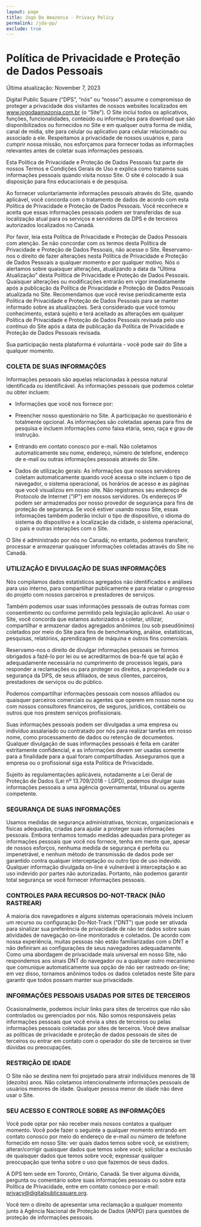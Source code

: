 ```yaml
---
layout: page
title: Jogo Da Amazonia - Privacy Policy
permalink: /jda-pp/
exclude: true
---
```


# **Política de Privacidade e Proteção de Dados Pessoais**

Última atualização: November 7, 2023

Digital Public Square (“DPS”, “nós” ou “nosso") assume o compromisso de proteger a privacidade dos visitantes de nossos websites localizados em www.jogodaamazonia.com.br (o “Site”). O Site inclui todos os aplicativos, funções, funcionalidades, conteúdo ou informações para download que são disponibilizados ou fornecidos no Site e em qualquer outra forma de mídia, canal de mídia, site para celular ou aplicativo para celular relacionado ou associado a ele. Respeitamos a privacidade de nossos usuários e, para cumprir nossa missão, nos esforçamos para fornecer todas as informações relevantes antes de coletar suas informações pessoais.

Esta Política de Privacidade e Proteção de Dados Pessoais faz parte de nossos Termos e Condições Gerais de Uso e explica como tratamos suas informações pessoais quando visita nosso Site. O site é colocado à sua disposição para fins educacionais e de pesquisa.

Ao fornecer  voluntariamente informações pessoais através do Site, quando aplicável, você concorda com o tratamento de dados de acordo com esta Política de Privacidade e Proteção de Dados Pessoais. Você reconhece e aceita que essas informações pessoais podem ser transferidas de sua localização atual para os serviços e servidores da DPS e de terceiros autorizados localizados no Canadá.

Por favor, leia esta Política de Privacidade e Proteção de Dados Pessoais com atenção. Se não concordar com os termos desta Política de Privacidade e Proteção de Dados Pessoais, não acesse o Site. Reservamo-nos o direito de fazer alterações nesta Política de Privacidade e Proteção de Dados Pessoais a qualquer momento e por qualquer motivo. Nós o alertamos  sobre quaisquer alterações, atualizando a data da "Última Atualização" desta Política de Privacidade e Proteção de Dados Pessoais. Quaisquer alterações ou modificações entrarão em vigor imediatamente após a publicação da Política de Privacidade e Proteção de Dados Pessoais atualizada no Site. Recomendamos que você revise periodicamente esta Política de Privacidade e Proteção de Dados Pessoais para se manter informado sobre as atualizações. Será considerado que você tomou conhecimento, estará sujeito e terá aceitado as alterações em qualquer Política de Privacidade e Proteção de Dados Pessoais revisada pelo uso contínuo do Site após a data de publicação da Política de Privacidade e Proteção de Dados Pessoais revisada.

Sua participação nesta plataforma é voluntária - você pode sair do Site a qualquer momento.

### **COLETA DE SUAS INFORMAÇÕES**

Informações pessoais são aquelas relacionadas à pessoa  natural identificada ou identificável. As informações pessoais que podemos coletar ou obter incluem:

 - Informações que você nos fornece por:
 
  - Preencher nosso questionário no Site. A participação no questionário é totalmente opcional. As informações são coletadas apenas para fins de pesquisa e incluem informações como faixa etária, sexo, raça e grau de instrução.
  - Entrando em contato conosco por e-mail. Não coletamos automaticamente seu nome, endereço, número de telefone, endereço de e-mail ou outras informações pessoais através do Site.
 - Dados de utilização gerais: As informações que nossos servidores coletam automaticamente quando você acessa o site incluem o tipo de navegador, o sistema operacional, os horários de acesso e as páginas que você visualizou em nosso site. Não registramos seu endereço de Protocolo de Internet ("IP") em nossos servidores. Os endereços IP podem ser armazenados por nosso provedor de segurança para fins de proteção de segurança. Se você estiver usando nosso Site, essas informações também poderão incluir o tipo de dispositivo, o idioma do sistema do dispositivo e a localização da cidade, o sistema operacional, o país e outras interações com o Site.

O Site é administrado por nós no Canadá; no entanto, podemos transferir, processar e armazenar quaisquer informações coletadas através do Site no Canadá.

### **UTILIZAÇÃO E DIVULGAÇÃO DE SUAS INFORMAÇÕES**

Nós compilamos dados estatísticos agregados não identificados e análises para uso interno, para compartilhar publicamente e para relatar o progresso do projeto com nossos parceiros e prestadores de serviços.

Também podemos usar suas informações pessoais de outras formas com consentimento ou conforme permitido pela legislação aplicável. Ao usar o Site, você concorda que estamos autorizados a coletar, utilizar, compartilhar e armazenar dados agregados anônimos (ou sob pseudônimo) coletados por meio do Site para fins de benchmarking, análise, estatísticas, pesquisas, relatórios, aprendizagem de máquina e outros fins comerciais.

Reservamo-nos o direito de divulgar informações pessoais se formos obrigados a fazê-lo por lei ou se acreditarmos de boa-fé que tal ação é adequadamente necessária no cumprimento de processos legais, para responder a reclamações ou para proteger os direitos, a propriedade ou a segurança da DPS, de seus afiliados, de seus clientes, parceiros, prestadores de serviços ou do público.

Podemos compartilhar informações pessoais com nossos afiliados ou quaisquer parceiros comerciais ou agentes que operem em nosso nome ou com nossos consultores financeiros, de seguros, jurídicos, contábeis ou outros que nos prestem serviços profissionais.

Suas informações pessoais podem ser divulgadas a uma empresa ou indivíduo assalariado ou contratado por nós para realizar tarefas em nosso nome, como processamento de dados ou retenção de documentos. Qualquer divulgação de suas informações pessoais é feita em caráter estritamente confidencial, e as informações devem ser usadas somente para a finalidade para a qual foram compartilhadas. Asseguramos que a empresa ou o profissional siga esta Política de Privacidade.

Sujeito às regulamentações aplicáveis, notadamente a Lei Geral de Proteção de Dados (Lei nº 13.709/2018 - LGPD), podemos divulgar suas informações pessoais a uma agência governamental, tribunal ou agente competente.

### **SEGURANÇA DE SUAS INFORMAÇÕES**

Usamos medidas de segurança administrativas, técnicas, organizacionais e físicas adequadas, criadas para ajudar a proteger suas informações pessoais. Embora tenhamos tomado medidas adequadas para proteger as informações pessoais que você nos fornece, tenha em mente que, apesar de nossos esforços, nenhuma medida de segurança é perfeita ou impenetrável, e nenhum método de transmissão de dados pode ser garantido contra qualquer interceptação ou outro tipo de uso indevido. Qualquer informação divulgada on-line é vulnerável à interceptação e ao uso indevido por partes não autorizadas. Portanto, não podemos garantir total segurança se você fornecer informações pessoais.

### **CONTROLES PARA RECURSOS DO-NOT-TRACK (NÃO RASTREAR)**

A maioria dos navegadores e alguns sistemas operacionais móveis incluem um recurso ou configuração Do-Not-Track ("DNT") que pode ser ativada para sinalizar sua preferência de privacidade de não ter dados sobre suas atividades de navegação on-line monitorados e coletados. De acordo com nossa experiência, muitas pessoas não estão familiarizadas com o DNT e não definiram as configurações de seus navegadores adequadamente. Como uma abordagem de privacidade mais universal em nosso Site, não respondemos aos sinais DNT do navegador ou a qualquer outro mecanismo que comunique automaticamente sua opção de não ser rastreado on-line; em vez disso, tornamos anônimos todos os dados coletados neste Site para garantir que todos possam manter sua privacidade.

### **INFORMAÇÕES PESSOAIS USADAS POR SITES DE TERCEIROS**

Ocasionalmente, podemos incluir links para sites de terceiros que não são controlados ou gerenciados por nós. Não somos responsáveis pelas informações pessoais que você envia a sites de terceiros ou pelas informações pessoais coletadas por sites de terceiros. Você deve analisar as políticas de privacidade e proteção de dados pessoais de sites de terceiros ou entrar em contato com o operador do site de terceiros se tiver dúvidas ou preocupações.

### **RESTRIÇÃO DE IDADE**

O Site não se destina nem foi projetado para atrair indivíduos menores de 18 (dezoito) anos. Não coletamos intencionalmente informações pessoais de usuários menores de idade. Qualquer pessoa menor de idade não deve usar o Site.

### **SEU ACESSO E CONTROLE SOBRE AS INFORMAÇÕES**

Você pode optar por não receber mais nossos contatos a qualquer momento. Você pode fazer o seguinte a qualquer momento entrando em contato conosco por meio do endereço de e-mail ou número de telefone fornecido em nosso Site: ver quais dados temos sobre você, se existirem; alterar/corrigir quaisquer dados que temos sobre você; solicitar a exclusão de quaisquer dados que temos sobre você; expressar qualquer preocupação que tenha sobre o uso que fazemos de seus dados.

A DPS tem sede em Toronto, Ontário, Canadá. Se tiver alguma dúvida, pergunta ou comentário sobre suas informações pessoais ou sobre esta Política de Privacidade, entre em contato conosco por e-mail: privacy@digitalpublicsquare.org.

Você tem o direito de apresentar uma reclamação a qualquer momento junto à Agência Nacional de Proteção de Dados (ANPD) para questões de proteção de informações pessoais.
